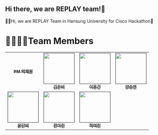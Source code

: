 ## Hi there, we are REPLAY team!👋

🙋‍♀️Hi, we are REPLAY Team in Hansung University for Cisco Hackathon🌈

# 👨‍👩‍👧‍👧Team Members
<table>
  <tbody>
    <tr>
      <td align="center"><a href=""><img src="width="100px;" alt=""/><br /><sub><b>PM 박채원</b></sub></a><br /></td>
      <td align="center"><a href=""><img src="" width="100px;" alt=""/><br /><sub><b>김은비</b></sub></a><br /></td>
      <td align="center"><a href=""><img src="" width="100px;" alt=""/><br /><sub><b>이동건</b></sub></a><br /></td>
      <td align="center"><a href=""><img src="" width="100px;" alt=""/><br /><sub><b>양승연</b></sub></a><br /></td>
     <tr/>
      <td align="center"><a href=""><img src="" width="100px;" alt=""/><br /><sub><b>윤단비</b></sub></a><br /></td>
      <td align="center"><a href=""><img src="" width="100px;" alt=""/><br /><sub><b>전아린</b></sub></a><br /></td>
      <td align="center"><a href=""><img src="" width="100px;" alt=""/><br /><sub><b>하여린</b></sub></a><br /></td>
    </tr>
  </tbody>
</table>
<!--

**Here are some ideas to get you started:**

🙋‍♀️ A short introduction - what is your organization all about?
🌈 Contribution guidelines - how can the community get involved?
👩‍💻 Useful resources - where can the community find your docs? Is there anything else the community should know?
🍿 Fun facts - what does your team eat for breakfast?
🧙 Remember, you can do mighty things with the power of [Markdown](https://docs.github.com/github/writing-on-github/getting-started-with-writing-and-formatting-on-github/basic-writing-and-formatting-syntax)
-->
